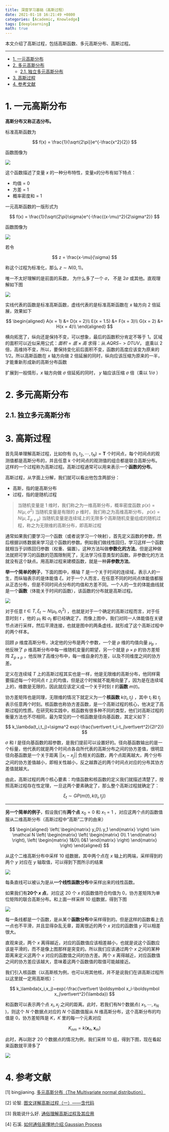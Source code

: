 ```yaml
---
title: 深度学习基础（高斯过程）
date: 2021-01-18 16:21:49 +0800
categories: [Academic, Knowledge]
tags: [deeplearning]
math: true
---
```


本文介绍了高斯过程，包括高斯函数、多元高斯分布、高斯过程。

<!--more-->

 ---
 
- [1. 一元高斯分布](#1-一元高斯分布)
- [2. 多元高斯分布](#2-多元高斯分布)
  - [2.1. 独立多元高斯分布](#21-独立多元高斯分布)
- [3. 高斯过程](#3-高斯过程)
- [4. 参考文献](#4-参考文献)

# 1. 一元高斯分布

**高斯分布又称正态分布。**

标准高斯函数为

$$
f(x) = \frac{1}{\sqrt{2\pi}}e^{-\frac{x^2}{2}}
$$

函数图像为

![](../assets/img/postsimg/20210118/1.png)

这个函数描述了变量 $x$ 的一种分布特性，变量x的分布有如下特点：

- 均值 = 0
- 方差 = 1
- 概率密度和 = 1

一元高斯函数的一版形式为

$$
f(x) = \frac{1}{\sqrt{2\pi}\sigma}e^{-\frac{(x-\mu)^2}{2\sigma^2}}
$$

函数图像为

![](../assets/img/postsimg/20210118/2.png)

若令

$$
z = \frac{x-\mu}{\sigma}
$$

称这个过程为标准化，那么 $z\sim N(0,1)$。

唯一不太好理解的是前面的系数， 为什么多了一个 $\sigma$， 不是 $2\sigma$  或其他。直观理解如下图

![](../assets/img/postsimg/20210118/3.png)

实线代表的函数是标准高斯函数，虚线代表的是标准高斯函数在 $x$ 轴方向 2 倍延展，效果如下

$$
\begin{aligned}
A(x = 1) &= D(x = 2)\\
E(x = 1.5) &= F(x = 3)\\
G(x = 2) &= H(x = 4)\\
\end{aligned}
$$

横向拓宽了，纵向还是保持不变，可以想象，最后的函数积分肯定不等于 1。区域的面积可以近似采用公式：$面积 = 底 × 高$ 求得：从 $AQRS -> DTUV$， 底乘以 2 倍，高维持不变，所以，要保持变化前后面积不变，函数的高度应该变为原来的 1/2。所以高斯函数在 $x$ 轴方向做 2 倍延展的同时，纵向应该压缩为原来的一半，才能重新形成新的高斯分布函数

扩展到一般情形，$x$ 轴方向做 $\sigma$ 倍延拓的同时， $y$ 轴应该压缩 $\sigma$ 倍（乘以 $1/\sigma$ ）

# 2. 多元高斯分布

## 2.1. 独立多元高斯分布



# 3. 高斯过程

首先简单理解高斯过程，比如你有 $(t_1,t_2,\cdots,t_N)=\boldsymbol T$ 个时间点，每个时间点的观测值都是高斯分布的，并且任意 $k$ 个时间点的观测值的组合都是联合高斯分布。这样的一个过程称为高斯过程。高斯过程通常可以用来表示一个**函数的分布**。

高斯过程，从字面上分解，我们就可以看出他包含两部分：
- 高斯，指的是高斯分布
- 过程，指的是随机过程

> 当随机变量是 1 维时，我们称之为一维高斯分布，概率密度函数 $p(x)=N(\mu,\sigma^2)$
> 当随机变量是有限的 $p$ 维时，我们称之为高维高斯分布， $p(x) = N(\mu, \Sigma_{p \times p})$
> 当随机变量是连续域上的无限多个高斯随机变量组成的随机过程，称之为无限维的高斯分布，即高斯过程


通常如果我们要学习一个函数（或者说学习一个映射），首先定义函数的参数，然后根据训练数据来学习这个函数的参数。例如我们做线性回归，学习这样一个函数就相当于训练回归参数（权重、偏置）。这种方法叫做**参数化的方法**。但是这种做法就把可学习的函数的范围限制死了，无法学习任意类型的函数。非参数化的方法就没有这个缺点。用高斯过程来建模函数，就是一种**非参数方法**。

**举一个简单的例子**，下面的图中，横轴 $T$ 是一个关于时间的连续域，表示人的一生，而纵轴表示的是体能值 $\xi$。对于一个人而言，在任意不同的时间点体能值都服从正态分布，但是不同时间点分布的均值和方差不同。一个人的一生的体能曲线就是一个**函数**（体能关于时间的函数），该函数的分布就是高斯过程。

![](../assets/img/postsimg/20210118/3.1.jpg)

对于任意 $t\in T, \xi_t \sim N(\mu_t,\sigma_t^2)$ ，也就是对于一个确定的高斯过程而言，对于任意时刻 $t$ ，他的 $\mu_t$ 和 $\sigma_t$ 都已经确定了。而像上图中，我们对同一人体能值在关键节点进行采样，然后平滑连接，也就是图中的两条虚线，就形成了这个高斯过程中的两个样本。

回顾 $p$ 维度高斯分布，决定他的分布是两个参数，一个是 $p$ 维的均值向量 $\mu_p$ ，他反映了 $p$ 维高斯分布中每一维随机变量的期望，另一个就是 $p\times p$ 的协方差矩阵 $\Sigma_{p\times p}$ ，他反映了高维分布中，每一维自身的方差，以及不同维度之间的协方差。

定义在连续域 $T$ 上的高斯过程其实也是一样，他是无限维的高斯分布，他同样需要描述每一个时间点 $t$ 上的均值，但是这个时候就不能用向量了，因为是在连续域上的，维数是无限的，因此就应该定义成一个关于时刻 $t$ 的**函数** $m(t)$。

协方差矩阵也是同理，无限维的情况下就定义为一个**核函数** $k(t_i,t_j)$ ，其中 $t_i$ 和 $t_j$ 表示任意两个时刻。核函数也称协方差函数，是一个高斯过程的核心，他决定了高斯过程的性质。在研究和实践中，核函数有很多种不同的类型，他们对高斯过程的衡量方法也不尽相同，最为常见的一个核函数是径向基函数，其定义如下：

$$
k_\lambda(t_i,t_j)=\sigma^2 exp(-\frac{\vert\vert t_i-t_j\vert\vert^2}{2l^2})
$$

$\sigma$ 和 $l$ 是径向基函数的超参数，是我们提前可以设置好的。径向基函数输出的是一个标量，他代表的就是两个时间点各自所代表的高斯分布之间的协方差值，很明显径向基函数是一个关于距离 $\vert\vert x_i-x_j\vert\vert$ 负相关的函数，两个点距离越大，两个分布之间的协方差值越小，即相关性越小，反之越靠近的两个时间点对应的分布其协方差值就越大。

由此，高斯过程的两个核心要素：均值函数和核函数的定义我们就描述清楚了，按照高斯过程存在性定理，一旦这两个要素确定了，那么整个高斯过程就确定了：

$$
\xi_t \sim GP(m(t),k(t_i,t_j))
$$

------

**另一个简单的例子**，假设我们有**两个点** $x_0=0$ 和 $x_1=1$ ，对应这两个点的函数值服从二维高斯分布（高斯过程中“高斯”二字的由来）

$$
\begin{aligned}
\left(
  \begin{matrix}
  y_0\\
  y_1
  \end{matrix}
\right)
\sim \mathcal N
\left(
  \begin{matrix}
  \left(
  \begin{matrix}
  0\\
  1
  \end{matrix}
  \right),
  \left(
  \begin{matrix}
  1&0\\
  0&1
  \end{matrix}
  \right)
  \end{matrix}
\right)
\end{aligned}
$$

从这个二维高斯分布中采样 10 组数据，其中两个点在 $x$ 轴上的两端，采样得到的两个 $y$ 对应在 $y$ 轴取值，可以得到下图所示的结果

![](../assets/img/postsimg/20210118/4.png)

每条直线可以被认为是从**一个线性函数分布**中采样出来的线性函数。

如果我们有**20个 $x$ 点**，对应这 20 个 $x$ 的函数值符合均值为 0，协方差矩阵为单位矩阵的联合高斯分布。和上面一样采样 10 组数据，得到下图

![](../assets/img/postsimg/20210118/5.png)

每一条线都是一个函数，是从某个**函数分布**中采样得到的。但是这样的函数看上去一点也不平滑，并且显得杂乱无章，距离很近的两个 $x$ 对应的函数值 $y$ 可以相差很大。

直观来说，两个 $x$ 离得越近，对应的函数值应该相差越小，也就是说这个函数应该是平滑的，而不是像上图那样是突变的。所以我们应该通过两个 $x$ 之间的某种距离来定义这两个 $x$ 对应的函数值之间的协方差。两个 $x$ 离得越近，对应函数值之间的协方差应该越大，意味着这两个函数值的取值可能越接近。

我们引入核函数（以高斯核为例，也可以用其他核，并不是说我们在讲高斯过程所以这里就一定用高斯核）：

$$
k_\lambda(x_i,x_j)=exp(-\frac{\vert\vert \boldsymbol x_i-\boldsymbol x_j\vert\vert^2}{\lambda})
$$

和函数可以表示两个点 $x_i,x_j$ 之间的距离。此时，若我们有N个数据点( $x_1,\cdots,x_N$ )，则这个 $N$ 个数据点对应的 $N$ 个函数值服从 $N$ 维高斯分布，这个高斯分布的均值是 0，协方差矩阵是 $K$，$K$ 里的每一个元素对应

$$
K_{nm} = k(\boldsymbol x_n,\boldsymbol x_m)
$$

此时，再以刚才 20 个数据点的情况为例，我们采样 10 组，得到下图，现在看起来函数就平滑多了

![](../assets/img/postsimg/20210118/6.png)


# 4. 参考文献

[1] bingjianing. [多元高斯分布（The Multivariate normal distribution）](https://www.cnblogs.com/bingjianing/p/9117330.html)

[2] 论智. [图文详解高斯过程（一）——含代码](https://zhuanlan.zhihu.com/p/32152162)

[3] 我能说什么好. [通俗理解高斯过程及其应用](https://zhuanlan.zhihu.com/p/73832253)

[4] 石溪. [如何通俗易懂地介绍 Gaussian Process](https://www.zhihu.com/question/46631426)
